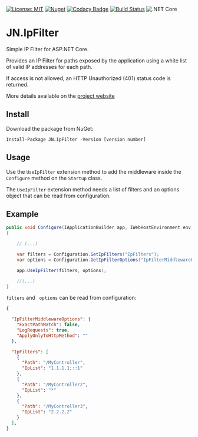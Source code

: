 [![License: MIT](https://img.shields.io/badge/License-MIT-yellow.svg)](https://opensource.org/licenses/MIT) [![Nuget](https://img.shields.io/nuget/v/JN.IpFilter)](https://www.nuget.org/packages/JN.IpFilter/) [![Codacy Badge](https://api.codacy.com/project/badge/Grade/b930f5f068e046e39713f5fe1ea87d4a)](https://app.codacy.com/manual/jlnovais/JN.IpFilter?utm_source=github.com&utm_medium=referral&utm_content=jlnovais/JN.IpFilter&utm_campaign=Badge_Grade_Dashboard) [![Build Status](https://travis-ci.org/jlnovais/JN.IpFilter.svg?branch=master)](https://travis-ci.org/jlnovais/JN.IpFilter)  ![.NET Core](https://github.com/jlnovais/JN.IpFilter/workflows/.NET%20Core/badge.svg)

# JN.IpFilter
Simple IP Filter for ASP.NET Core.

Provides an IP Filter for paths exposed by the application using a white list of valid IP addresses for each path.

If access is not allowed, an HTTP Unauthorized (401) status code is returned.

More details available on the [project website](https://jn-ipfilter.josenovais.com/)

## Install
Download the package from NuGet:

`Install-Package JN.IpFilter -Version [version number]`

## Usage

Use the `UseIpFilter` extension method to add the middleware inside the `Configure` method on the `Startup` class.

The `UseIpFilter` extension method needs a list of filters and an options object that can be read from configuration.

## Example

```csharp
public void Configure(IApplicationBuilder app, IWebHostEnvironment env)
{

    // (...)

    var filters = Configuration.GetIpFilters("IpFilters");
    var options = Configuration.GetIpFilterOptions("IpFilterMiddlewareOptions");

    app.UseIpFilter(filters, options);

    //(...)
}
```

`filters` and ` options` can be read from configuration:

```json
{

  "IpFilterMiddlewareOptions": {
    "ExactPathMatch": false,
    "LogRequests": true,
    "ApplyOnlyToHttpMethod": "" 
  },

  "IpFilters": [
    {
      "Path": "/MyController",
      "IpList": "1.1.1.1;::1"
    },
    {
      "Path": "/MyController2",
      "IpList": "*"
    },
    {
      "Path": "/MyController3",
      "IpList": "2.2.2.2"
    }
  ],
}
```
